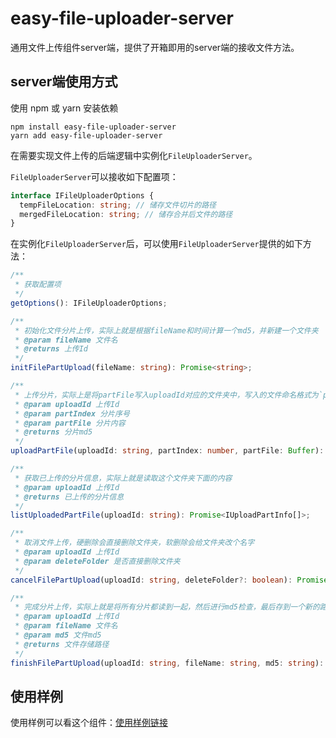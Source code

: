 # easy-file-uploader-server
通用文件上传组件server端，提供了开箱即用的server端的接收文件方法。

## server端使用方式

使用 npm 或 yarn 安装依赖

```
npm install easy-file-uploader-server
yarn add easy-file-uploader-server
```

在需要实现文件上传的后端逻辑中实例化`FileUploaderServer`。

`FileUploaderServer`可以接收如下配置项：

```typescript
interface IFileUploaderOptions {
  tempFileLocation: string; // 储存文件切片的路径
  mergedFileLocation: string; // 储存合并后文件的路径
}
```

在实例化`FileUploaderServer`后，可以使用`FileUploaderServer`提供的如下方法：

```typescript
/**
 * 获取配置项
 */
getOptions(): IFileUploaderOptions;

/**
 * 初始化文件分片上传，实际上就是根据fileName和时间计算一个md5，并新建一个文件夹
 * @param fileName 文件名
 * @returns 上传Id
 */
initFilePartUpload(fileName: string): Promise<string>;

/**
 * 上传分片，实际上是将partFile写入uploadId对应的文件夹中，写入的文件命名格式为`partIndex|md5`
 * @param uploadId 上传Id
 * @param partIndex 分片序号
 * @param partFile 分片内容
 * @returns 分片md5
 */
uploadPartFile(uploadId: string, partIndex: number, partFile: Buffer): Promise<string>;

/**
 * 获取已上传的分片信息，实际上就是读取这个文件夹下面的内容
 * @param uploadId 上传Id
 * @returns 已上传的分片信息
 */
listUploadedPartFile(uploadId: string): Promise<IUploadPartInfo[]>;

/**
 * 取消文件上传，硬删除会直接删除文件夹，软删除会给文件夹改个名字
 * @param uploadId 上传Id
 * @param deleteFolder 是否直接删除文件夹
 */
cancelFilePartUpload(uploadId: string, deleteFolder?: boolean): Promise<void>;

/**
 * 完成分片上传，实际上就是将所有分片都读到一起，然后进行md5检查，最后存到一个新的路径下。
 * @param uploadId 上传Id
 * @param fileName 文件名
 * @param md5 文件md5
 * @returns 文件存储路径
 */
finishFilePartUpload(uploadId: string, fileName: string, md5: string): Promise<IMergedFileInfo>;
```

## 使用样例

使用样例可以看这个组件：[使用样例链接](https://github.com/shadowings-zy/easy-file-uploader/blob/master/demo/server/router.js)
